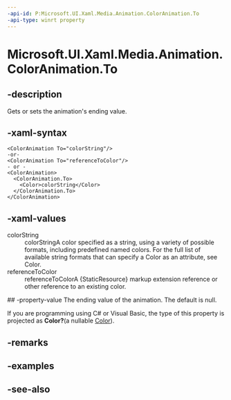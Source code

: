 ```yaml
---
-api-id: P:Microsoft.UI.Xaml.Media.Animation.ColorAnimation.To
-api-type: winrt property
---
```


<!-- Property syntax
public Windows.Foundation.IReference<Windows.UI.Color> To { get;  set; }
-->

# Microsoft.UI.Xaml.Media.Animation.ColorAnimation.To

## -description
Gets or sets the animation's ending value.

## -xaml-syntax
```xaml
<ColorAnimation To="colorString"/>
-or-
<ColorAnimation To="referenceToColor"/>
- or -
<ColorAnimation>
  <ColorAnimation.To>
    <Color>colorString</Color>
  </ColorAnimation.To>
</ColorAnimation>
```


## -xaml-values
<dl><dt>colorString</dt><dd>colorStringA color specified as a string, using a variety of possible formats, including predefined named colors. For the full list of available string formats that can specify a Color as an attribute, see Color.</dd>
<dt>referenceToColor</dt><dd>referenceToColorA {StaticResource} markup extension reference or other reference to an existing color.</dd>
</dl>
## -property-value
The ending value of the animation. The default is null.

<!--Projection dochack:-->
If you are programming using C# or Visual Basic, the type of this property is projected as **Color?**(a nullable [Color](/uwp/api/windows.ui.color)).

## -remarks

## -examples

## -see-also
